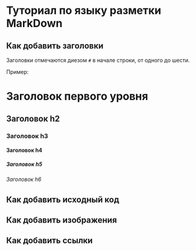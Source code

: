 # Туториал по языку разметки MarkDown

## Как добавить заголовки

Заголовки отмечаются диезом `#` в начале строки, от
одного до шести.

Пример:
# Заголовок первого уровня
## Заголовок h2
### Заголовок h3
#### Заголовок h4
##### Заголовок h5
###### Заголовок h6

## Как добавить исходный код

## Как добавить изображения

## Как добавить ссылки